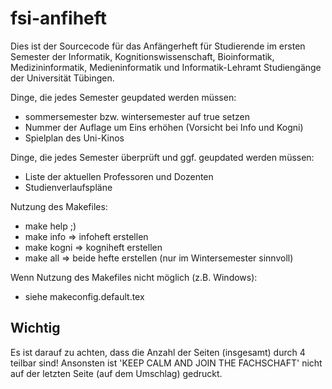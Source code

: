 # fsi-anfiheft
Dies ist der Sourcecode für das Anfängerheft für Studierende im ersten Semester der Informatik, Kognitionswissenschaft, Bioinformatik, Medizininformatik, Medieninformatik und Informatik-Lehramt Studiengänge der Universität Tübingen.

Dinge, die jedes Semester geupdated werden müssen:
- sommersemester bzw. wintersemester auf true setzen
- Nummer der Auflage um Eins erhöhen (Vorsicht bei Info und Kogni)
- Spielplan des Uni-Kinos

Dinge, die jedes Semester überprüft und ggf. geupdated werden müssen:
- Liste der aktuellen Professoren und Dozenten
- Studienverlaufspläne

Nutzung des Makefiles:
- make help ;)
- make info => infoheft erstellen
- make kogni => kogniheft erstellen
- make all => beide hefte erstellen (nur im Wintersemester sinnvoll)

Wenn Nutzung des Makefiles nicht möglich (z.B. Windows):
- siehe makeconfig.default.tex

## Wichtig
Es ist darauf zu achten, dass die Anzahl der Seiten (insgesamt) durch 4 teilbar sind! Ansonsten ist 'KEEP CALM AND JOIN THE FACHSCHAFT' nicht auf der letzten Seite (auf dem Umschlag) gedruckt.
